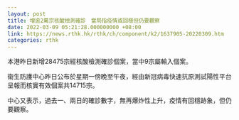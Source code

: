 ```yaml
---
layout: post
title: 增逾2萬宗核酸檢測確診　當局指疫情或回穩但仍要觀察
date: 2022-03-09 05:21:28.000000000 +08:00
link: https://news.rthk.hk/rthk/ch/component/k2/1637905-20220309.htm
categories: rthk
---
```


本港昨日新增28475宗經核酸檢測確診個案，當中9宗屬輸入個案。

衞生防護中心昨日公布於星期一傍晚至午夜，經由新冠病毒快速抗原測試陽性平台呈報而核實有效個案共14715宗。

中心又表示，過去一、兩日的確診數字，無再爆炸性上升，疫情有回穩跡象，但仍要觀察。
